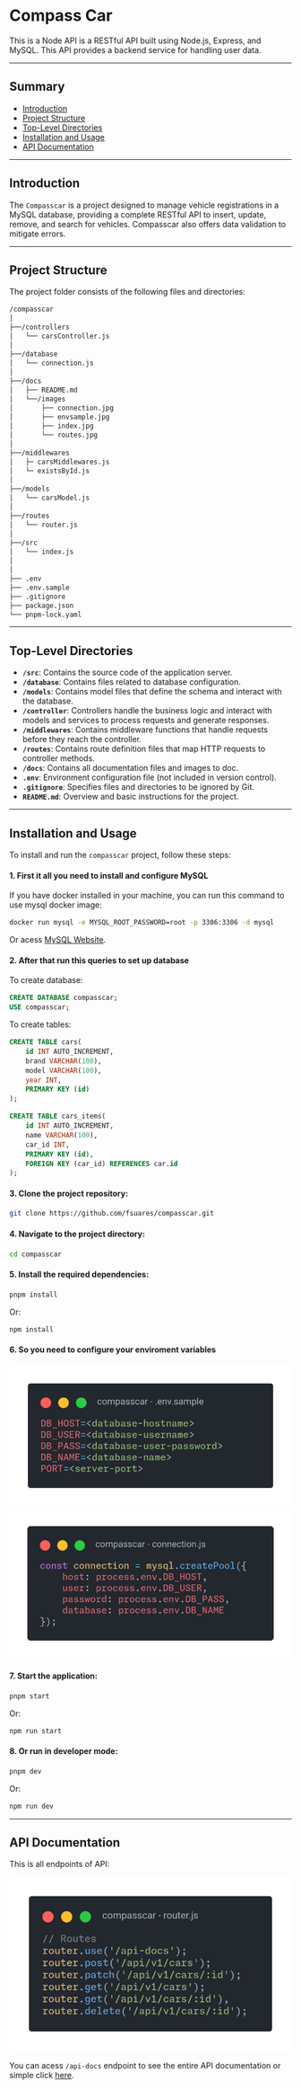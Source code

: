 # Compass Car
This is a Node API is a RESTful API built using Node.js, Express, and MySQL. This API provides a backend service for handling user data.
___
## Summary
- [Introduction](#introduction)
- [Project Structure](#project-structure)
- [Top-Level Directories](#top-level-directories)
- [Installation and Usage](#installation-and-usage)
- [API Documentation](#api-documentation)
___
## Introduction
The `Compasscar` is a project designed to manage vehicle registrations in a MySQL database, providing a complete RESTful API to insert, update, remove, and search for vehicles. Compasscar also offers data validation to mitigate errors.
___
## Project Structure
The project folder consists of the following files and directories:

```
/compasscar
│
├──/controllers
│	└── carsController.js
│
├──/database
│	└── connection.js
│
├──/docs
│	├── README.md
│	└──/images
│		├── connection.jpg
│		├──	envsample.jpg
│		├──	index.jpg
│		└── routes.jpg
│
├──/middlewares
│	├─ carsMiddlewares.js
│	└─ existsById.js
│
├──/models
│	└── carsModel.js
│
├──/routes
│	└── router.js
│
├──/src
│   └── index.js
│
│
├── .env
├── .env.sample
├── .gitignore
├── package.json
└── pnpm-lock.yaml
```
___
## Top-Level Directories

- **`/src`**: Contains the source code of the application server.
- **`/database`**: Contains files related to database configuration.
- **`/models`**: Contains model files that define the schema and interact with the database.
- **`/controller`**: Controllers handle the business logic and interact with models and services to process requests and generate responses.
- **`/middlewares`**: Contains middleware functions that handle requests before they reach the controller.
- **`/routes`**: Contains route definition files that map HTTP requests to controller methods.
- **`/docs`**: Contains all documentation files and images to doc.
- **`.env`**: Environment configuration file (not included in version control).
- **`.gitignore`**: Specifies files and directories to be ignored by Git.
- **`README.md`**: Overview and basic instructions for the project.

___
## Installation and Usage
To install and run the `compasscar` project, follow these steps:

#### 1. First it all you need to install and configure MySQL 
If you have docker installed in your machine, you can run this command to use mysql docker image:
```bash
docker run mysql -e MYSQL_ROOT_PASSWORD=root -p 3306:3306 -d mysql
```
Or acess [MySQL Website](https://dev.mysql.com/doc/refman/8.0/en/installing.html).
#### 2. After that run this queries to set up database

To create database:
```sql
CREATE DATABASE compasscar;
USE compasscar;
```
To create tables:
```sql
CREATE TABLE cars(
	id INT AUTO_INCREMENT,
	brand VARCHAR(100),
	model VARCHAR(100),
	year INT,
	PRIMARY KEY (id)
);
```
```sql
CREATE TABLE cars_items(
	id INT AUTO_INCREMENT,
	name VARCHAR(100),
	car_id INT,
	PRIMARY KEY (id),
	FOREIGN KEY (car_id) REFERENCES car.id
);
```
#### 3. Clone the project repository: 
```bash
git clone https://github.com/fsuares/compasscar.git
```
#### 4. Navigate to the project directory: 
```bash
cd compasscar
```

#### 5. Install the required dependencies: 
```bash
pnpm install
```
Or:


```bash
npm install
```
#### 6. So you need to configure your enviroment variables

![dotenv](../docs/images/dotenv.png)
![connection](../docs/images/connection.png)

#### 7. Start the application: 

```bash
pnpm start
```
Or:

```bash
npm run start
```

#### 8. Or run in developer mode:

```bash
pnpm dev
```
Or:

```bash
npm run dev
```
___
## API Documentation

This is all endpoints of API:

![routes](../docs/images/routes.png)


You can acess `/api-docs` endpoint to see the entire API documentation or simple click [here](https://fsuares.github.io/compasscar/).

